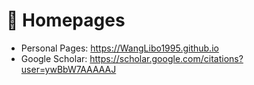 # 📎 Homepages
- Personal Pages: https://WangLibo1995.github.io
- Google Scholar: https://scholar.google.com/citations?user=ywBbW7AAAAAJ
